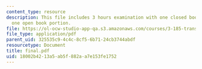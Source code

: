 ```yaml
---
content_type: resource
description: This file includes 3 hours examination with one closed book portion and
  one open book portion.
file: https://ol-ocw-studio-app-qa.s3.amazonaws.com/courses/3-185-transport-phenomena-in-materials-engineering-fall-2003/18002b4213a5ab5f882aa7e153fe1752_final.pdf
file_type: application/pdf
parent_uid: 325535c9-4c4c-8cf5-6b71-24cb3744abdf
resourcetype: Document
title: final.pdf
uid: 18002b42-13a5-ab5f-882a-a7e153fe1752
---
```

